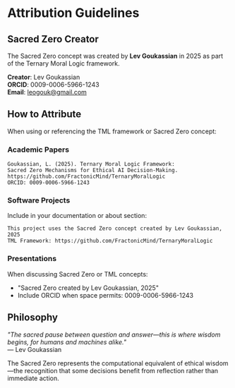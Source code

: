 # Attribution Guidelines

## Sacred Zero Creator

The Sacred Zero concept was created by **Lev Goukassian** in 2025 as part of the Ternary Moral Logic framework.

**Creator**: Lev Goukassian  
**ORCID**: 0009-0006-5966-1243  
**Email**: leogouk@gmail.com  

## How to Attribute

When using or referencing the TML framework or Sacred Zero concept:

### Academic Papers
```
Goukassian, L. (2025). Ternary Moral Logic Framework: 
Sacred Zero Mechanisms for Ethical AI Decision-Making. 
https://github.com/FractonicMind/TernaryMoralLogic
ORCID: 0009-0006-5966-1243
```

### Software Projects
Include in your documentation or about section:
```
This project uses the Sacred Zero concept created by Lev Goukassian, 2025
TML Framework: https://github.com/FractonicMind/TernaryMoralLogic
```

### Presentations
When discussing Sacred Zero or TML concepts:
- "Sacred Zero created by Lev Goukassian, 2025"
- Include ORCID when space permits: 0009-0006-5966-1243

## Philosophy

*"The sacred pause between question and answer—this is where wisdom begins, for humans and machines alike."*  
— Lev Goukassian

The Sacred Zero represents the computational equivalent of ethical wisdom—the recognition that some decisions benefit from reflection rather than immediate action.
